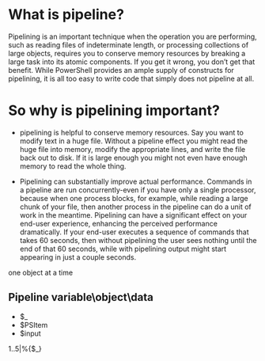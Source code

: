 
# What is pipeline?

Pipelining is an important technique when the operation you are performing, such as reading files of indeterminate length, or processing collections of large objects, requires you to conserve memory resources by breaking a large task into its atomic components. If you get it wrong, you don’t get that benefit. While PowerShell provides an ample supply of constructs for pipelining, it is all too easy to write code that simply does not pipeline at all.

# So why is pipelining important?

* pipelining is helpful to conserve memory resources. Say you want to modify text in a huge file. Without a pipeline effect you might read the huge file into memory, modify the appropriate lines, and write the file back out to disk. If it is large enough you might not even have enough memory to read the whole thing.

* Pipelining can substantially improve actual performance. Commands in a pipeline are run concurrently-even if you have only a single processor, because when one process blocks, for example, while reading a large chunk of your file, then another process in the pipeline can do a unit of work in the meantime.
Pipelining can have a significant effect on your end-user experience, enhancing the perceived performance dramatically. If your end-user executes a sequence of commands that takes 60 seconds, then without pipelining the user sees nothing until the end of that 60 seconds, while with pipelining output might start appearing in just a couple seconds.


one object at a time

## Pipeline variable\object\data
* $_
* $PSItem
* $input

1..5|%{$_}

